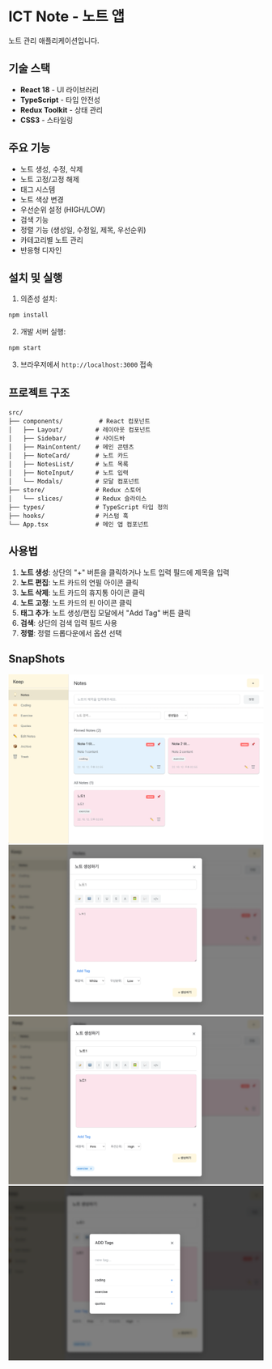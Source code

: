# ICT Note - 노트 앱

노트 관리 애플리케이션입니다.

## 기술 스택

- **React 18** - UI 라이브러리
- **TypeScript** - 타입 안전성
- **Redux Toolkit** - 상태 관리
- **CSS3** - 스타일링

## 주요 기능

- 노트 생성, 수정, 삭제
- 노트 고정/고정 해제
- 태그 시스템
- 노트 색상 변경
- 우선순위 설정 (HIGH/LOW)
- 검색 기능
- 정렬 기능 (생성일, 수정일, 제목, 우선순위)
- 카테고리별 노트 관리
- 반응형 디자인

## 설치 및 실행

1. 의존성 설치:
```bash
npm install
```

2. 개발 서버 실행:
```bash
npm start
```

3. 브라우저에서 `http://localhost:3000` 접속

## 프로젝트 구조

```
src/
├── components/          # React 컴포넌트
│   ├── Layout/         # 레이아웃 컴포넌트
│   ├── Sidebar/        # 사이드바
│   ├── MainContent/    # 메인 콘텐츠
│   ├── NoteCard/       # 노트 카드
│   ├── NotesList/      # 노트 목록
│   ├── NoteInput/      # 노트 입력
│   └── Modals/         # 모달 컴포넌트
├── store/              # Redux 스토어
│   └── slices/         # Redux 슬라이스
├── types/              # TypeScript 타입 정의
├── hooks/              # 커스텀 훅
└── App.tsx             # 메인 앱 컴포넌트
```

## 사용법

1. **노트 생성**: 상단의 "+" 버튼을 클릭하거나 노트 입력 필드에 제목을 입력
2. **노트 편집**: 노트 카드의 연필 아이콘 클릭
3. **노트 삭제**: 노트 카드의 휴지통 아이콘 클릭
4. **노트 고정**: 노트 카드의 핀 아이콘 클릭
5. **태그 추가**: 노트 생성/편집 모달에서 "Add Tag" 버튼 클릭
6. **검색**: 상단의 검색 입력 필드 사용
7. **정렬**: 정렬 드롭다운에서 옵션 선택

## SnapShots
![ictnote-00](./snapshots/ictnote-00.png)
![ictnote-01](./snapshots/ictnote-01.png)
![ictnote-02](./snapshots/ictnote-02.png)
![ictnote-03](./snapshots/ictnote-03.png)
